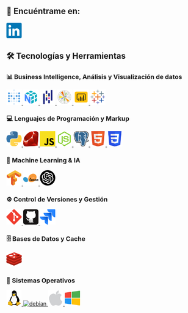 ## 📩 Encuéntrame en: 

<a href="https://www.linkedin.com/in/swjohanagudelo" target="_blank" rel="noreferrer"> <img src="linkedin.svg" alt="linkedin" width="40" height="40"/> </a> 

<p align="left"> 

## 🛠️ Tecnologías y Herramientas

### 📊 Business Intelligence, Análisis y Visualización de datos
  <a href="https://www.metabase.com" target="_blank" rel="noreferrer"> <img src="metabase.svg" alt="metabase" width="40" height="40"/> </a> 
  <a href="https://numpy.org" target="_blank" rel="noreferrer"> <img src="numpy.svg" alt="numpy" width="40" height="40"/> </a> 
  <a href="https://pandas.pydata.org" target="_blank" rel="noreferrer"> <img src="pandas.svg" alt="pandas" width="40" height="40"/> </a> 
  <a href="https://matplotlib.org" target="_blank" rel="noreferrer"> <img src="matplotlib.svg" alt="matplotlib" width="40" height="40"/> </a> 
  <a href="https://www.microsoft.com/es-es/power-platform/products/power-bi" target="_blank" rel="noreferrer"> <img src="powerbi.svg" alt="powerbi" width="40" height="40"/> </a> 
  <a href="https://www.tableau.com" target="_blank" rel="noreferrer"> <img src="tableau.svg" alt="tableau" width="40" height="40"/> </a> 
  
### 💻 Lenguajes de Programación y Markup
  <a href="https://www.python.org" target="_blank" rel="noreferrer"> <img src="python.svg" alt="python" width="40" height="40"/> </a> 
  <a href="https://www.ruby-lang.org/es/" target="_blank" rel="noreferrer"> <img src="ruby.svg" alt="ruby" width="40" height="40"/> </a>
  <a href="" target="_blank" rel="noreferrer"> <img src="javascript.svg" alt="javascript" width="40" height="40"/> </a> 
  <a href="https://nodejs.org/es" target="_blank" rel="noreferrer"> <img src="nodejs.svg" alt="nodejs" width="40" height="40"/> </a> 
  <a href="https://www.postgresql.org" target="_blank" rel="noreferrer"> <img src="postgresql.svg" alt="postgresql" width="40" height="40"/> </a> 
  <a href="" target="_blank" rel="noreferrer"> <img src="html.svg" alt="html" width="40" height="40"/> </a> 
  <a href="" target="_blank" rel="noreferrer"> <img src="css.svg" alt="css" width="40" height="40"/> </a> 

### 🤖 Machine Learning & IA
  <a href="https://www.tensorflow.org" target="_blank" rel="noreferrer"> <img src="tensorflow.svg" alt="tensorflow" width="40" height="40"/> </a>
  <a href="https://scikit-learn.org/" target="_blank" rel="noreferrer"> <img src="scikit-learn.svg" alt="scikit_learn" width="40" height="40"/> </a> 
  <a href="https://chatgpt.com" target="_blank" rel="noreferrer"> <img src="gpt.png" alt="chatgpt" width="40" height="40"/> </a> 

### ⚙️ Control de Versiones y Gestión

  <a href="https://git-scm.com" target="_blank" rel="noreferrer"> <img src="git.svg" alt="git" width="40" height="40"/> </a> 
  <a href="https://github.com" target="_blank" rel="noreferrer"> <img src="github.svg" alt="github" width="40" height="40"/> </a> 
  <a href="https://www.atlassian.com/software/jira" target="_blank" rel="noreferrer"> <img src="jira.png" alt="jira" width="40" height="40"/> </a>

### 🗄️ Bases de Datos y Cache
  <a href="https://redis.io" target="_blank" rel="noreferrer"> <img src="redis.svg" alt="redis" width="40" height="40"/> </a> 

### 📡 Sistemas Operativos

  <a href="https://www.linux.org/" target="_blank" rel="noreferrer"> <img src="linux.svg" alt="linux" width="40" height="40"/> </a>
  <a href="https://www.debian.org/index.es.html" target="_blank" rel="noreferrer"> <img src="debian.png" alt="debian" width="40" height="40"/> </a> 
  <a href="https://www.apple.com/co/os/macos/" target="_blank" rel="noreferrer"> <img src="macos.png" alt="macos" width="40" height="40"/> </a> 
  <a href="https://www.microsoft.com/es-co/windows/" target="_blank" rel="noreferrer"> <img src="windows.png" alt="windows" width="40" height="40"/> </a> 
  
</p>
